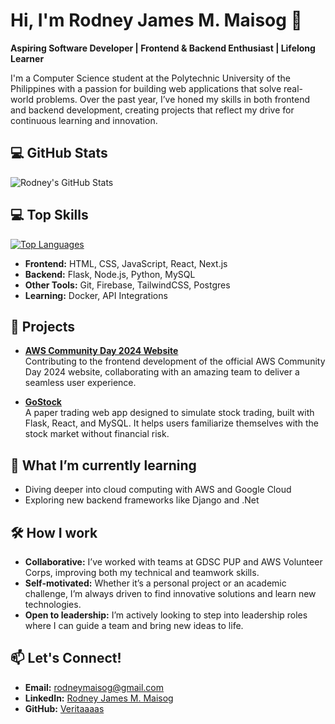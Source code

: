 # Hi, I'm Rodney James M. Maisog 👋

**Aspiring Software Developer | Frontend & Backend Enthusiast | Lifelong Learner**

I'm a Computer Science student at the Polytechnic University of the Philippines with a passion for building web applications that solve real-world problems. Over the past year, I’ve honed my skills in both frontend and backend development, creating projects that reflect my drive for continuous learning and innovation.


## 💻 GitHub Stats
![Rodney's GitHub Stats](https://github-readme-stats.vercel.app/api?username=Veritaaaas&show_icons=true&theme=radical)
  

## 💻 Top Skills
[![Top Languages](https://github-readme-stats.vercel.app/api/top-langs/?username=Veritaaaas&layout=compact&theme=radical)](https://github.com/anuraghazra/github-readme-stats)

- **Frontend:** HTML, CSS, JavaScript, React, Next.js
- **Backend:** Flask, Node.js, Python, MySQL
- **Other Tools:** Git, Firebase, TailwindCSS, Postgres
- **Learning:** Docker, API Integrations

## 🚀 Projects
- **[AWS Community Day 2024 Website](https://community.awsug.ph/2024/manila.html)**  
  Contributing to the frontend development of the official AWS Community Day 2024 website, collaborating with an amazing team to deliver a seamless user experience.
  
- **[GoStock](https://stock-trading-website-flame.vercel.app/)**  
  A paper trading web app designed to simulate stock trading, built with Flask, React, and MySQL. It helps users familiarize themselves with the stock market without financial risk.
  

## 🌱 What I’m currently learning
- Diving deeper into cloud computing with AWS and Google Cloud
- Exploring new backend frameworks like Django and .Net

## 🛠 How I work
- **Collaborative:** I’ve worked with teams at GDSC PUP and AWS Volunteer Corps, improving both my technical and teamwork skills.
- **Self-motivated:** Whether it’s a personal project or an academic challenge, I’m always driven to find innovative solutions and learn new technologies.
- **Open to leadership:** I’m actively looking to step into leadership roles where I can guide a team and bring new ideas to life.

## 📫 Let's Connect!
- **Email:** rodneymaisog@gmail.com
- **LinkedIn:** [Rodney James M. Maisog](#)
- **GitHub:** [Veritaaaas](https://github.com/Veritaaaas)
